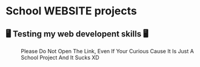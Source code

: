 <h1> School WEBSITE projects</h1>
<h2> 🖥️ Testing my web developent skills 🖥️ </h2>
<dd> Please Do Not Open The Link, Even If Your Curious Cause It Is Just A School Project And It Sucks XD
</dd>

